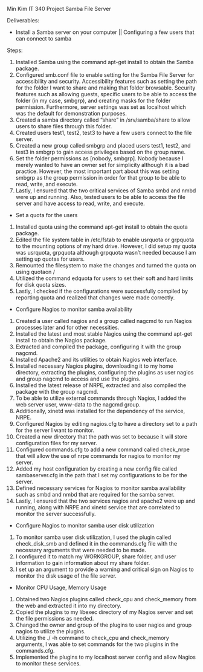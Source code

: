Min Kim 
IT 340 Project
Samba File Server 
 
Deliverables: 

- Install a Samba server on your computer || Configuring a few users that can connect to samba

Steps:
1. Installed Samba using the command apt-get install to obtain the Samba package. 	
2. Configured smb.conf file to enable setting for the Samba File Server for accessibility and security. Accessibility features such as setting the path for the folder I want to share and making that folder browsable. Security features such as allowing guests, specific users to be able to access the folder (in my case, smbgrp), and creating masks for the folder permission. Furthermore, server settings was set as localhost which was the default for demonstration purposes.
3. Created a samba directory called “share” in /srv/samba/share to allow users to share files through this folder.
4. Created users test1, test2, test3 to have a few users connect to the file server.
5. Created a new group called smbgrp and placed users test1, test2, and test3 in smbgrp to gain access privileges based on the group name.
6. Set the folder permissions as [nobody, smbgrp]. Nobody because I merely wanted to have an owner set for simplicity although it is a bad practice. However, the most important part about this was setting smbgrp as the group permission in order for that group to be able to read, write, and execute. 
7. Lastly, I ensured that the two critical services of Samba smbd and nmbd were up and running. Also, tested users to be able to access the file server and have access to read, write, and execute.

- Set a quota for the users
1. Installed quota using the command apt-get install to obtain the quota package.
2. Edited the file system table in /etc/fstab to enable usrquota or grpquota to the mounting options of my hard drive. However, I did setup my quota was usrquota, grpquota although grpquota wasn’t needed because I am setting up quotas for users.
3. Remounted the filesystem to make the changes and turned the quota on using quotaon /
4. Utilized the command edquota for users to set their soft and hard limits for disk quota sizes. 
5. Lastly, I checked if the configurations were successfully compiled by reporting quota and realized that changes were made correctly.

- Configure Nagios to monitor samba availability
1. Created a user called nagios and a group called nagcmd to run Nagios processes later and for other necessities. 
2. Installed the latest and most stable Nagios using the command apt-get install to obtain the Nagios package.
3. Extracted and compiled the package, configuring it with the group nagcmd.
4. Installed Apache2 and its utilities to obtain Nagios web interface. 
5. Installed necessary Nagios plugins, downloading it to my home directory, extracting the plugins, configuring the plugins as user nagios and group nagcmd to access and use the plugins. 
6. Installed the latest release of NRPE, extracted and also compiled the package with the group nagcmd.
7. To be able to utilize external commands through Nagios, I added the web server user, www-data to the nagcmd group. 
8. Additionally, xinetd was installed for the dependency of the service, NRPE. 
9. Configured Nagios by editing nagios.cfg to have a directory set to a path for the server I want to monitor. 
10. Created a new directory that the path was set to because it will store configuration files for my server.
11. Configured commands.cfg to add a new command called check_nrpe that will allow the use of nrpe commands for nagios to monitor my server.
12. Added my host configuration by creating a new config file called sambaserver.cfg in the path that I set my configurations to be for the server.
13. Defined necessary services for Nagios to monitor samba availability such as smbd and nmbd that are required for the samba server.
14. Lastly, I ensured that the two services nagios and apache2 were up and running, along with NRPE and xinetd service that are correlated to monitor the server successfully.

- Configure Nagios to monitor samba user disk utilization
1. To monitor samba user disk utilization, I used the plugin called check_disk_smb and defined it in the commands.cfg file with the necessary arguments that were needed to be made.
2. I configured it to match my WORKGROUP, share folder, and user information to gain information about my share folder. 
3. I set up an argument to provide a warning and critical sign on Nagios to monitor the disk usage of the file server.

- Monitor CPU Usage, Memory Usage
1. Obtained two Nagios plugins called check_cpu and check_memory from the web and extracted it into my directory.
2. Copied the plugins to my libexec directory of my Nagios server and set the file permissions as needed. 
3. Changed the owner and group of the plugins to user nagios and group nagios to utilize the plugins.
4. Utilizing the ./ -h command to check_cpu and check_memory arguments, I was able to set commands for the two plugins in the commands.cfg.
5. Implemented the plugins to my localhost server config and allow Nagios to monitor these services.

